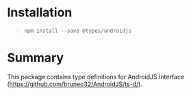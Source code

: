 # Installation
> `npm install --save @types/androidjs`

# Summary
This package contains type definitions for AndroidJS Interface (https://github.com/bruneo32/AndroidJS/ts-d/).
